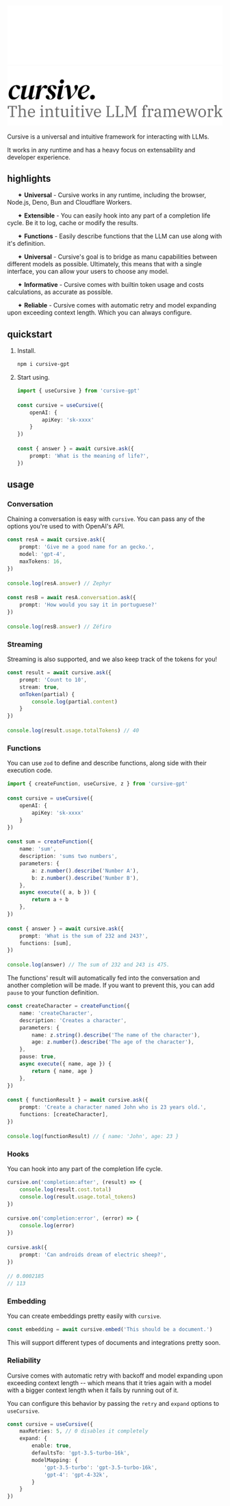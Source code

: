 ![Logo](/docs/logo-dark.svg#gh-dark-mode-only)
![Logo](/docs/logo-light.svg#gh-light-mode-only)

Cursive is a universal and intuitive framework for interacting with LLMs.

It works in any runtime and has a heavy focus on extensability and developer experience.

## highlights
<img width=24 height=0 src=""/>✦ **Universal** - Cursive works in any runtime, including the browser, Node.js, Deno, Bun and Cloudflare Workers.

<img width=24 height=0 src=""/>✦ **Extensible** - You can easily hook into any part of a completion life cycle. Be it to log, cache or modify the results.

<img width=24 height=0 src=""/>✦ **Functions** - Easily describe functions that the LLM can use along with it's definition.

<img width=24 height=0 src=""/>✦ **Universal** - Cursive's goal is to bridge as manu capabilities between different models as possible. Ultimately, this means that with a single interface, you can allow your users to choose any model.

<img width=24 height=0 src=""/>✦ **Informative** - Cursive comes with builtin token usage and costs calculations, as accurate as possible.

<img width=24 height=0 src=""/>✦ **Reliable** - Cursive comes with automatic retry and model expanding upon exceeding context length. Which you can always configure.

## quickstart
1. Install.

    ```bash
    npm i cursive-gpt
    ```

2. Start using.

    ```ts
    import { useCursive } from 'cursive-gpt'

    const cursive = useCursive({
        openAI: {
            apiKey: 'sk-xxxx'
        }
    })

    const { answer } = await cursive.ask({
        prompt: 'What is the meaning of life?',
    })
    ```

## usage
### Conversation
Chaining a conversation is easy with `cursive`. You can pass any of the options you're used to with OpenAI's API.

```ts
const resA = await cursive.ask({
    prompt: 'Give me a good name for an gecko.',
    model: 'gpt-4',
    maxTokens: 16,
})

console.log(resA.answer) // Zephyr

const resB = await resA.conversation.ask({
    prompt: 'How would you say it in portuguese?'
})

console.log(resB.answer) // Zéfiro
```
### Streaming
Streaming is also supported, and we also keep track of the tokens for you!
```ts
const result = await cursive.ask({
    prompt: 'Count to 10',
    stream: true,
    onToken(partial) {
        console.log(partial.content)
    }
})

console.log(result.usage.totalTokens) // 40
```

### Functions
You can use `zod` to define and describe functions, along side with their execution code.
```ts
import { createFunction, useCursive, z } from 'cursive-gpt'

const cursive = useCursive({
    openAI: {
        apiKey: 'sk-xxxx'
    }
})

const sum = createFunction({
    name: 'sum',
    description: 'sums two numbers',
    parameters: {
        a: z.number().describe('Number A'),
        b: z.number().describe('Number B'),
    },
    async execute({ a, b }) {
        return a + b
    },
})

const { answer } = await cursive.ask({
    prompt: 'What is the sum of 232 and 243?',
    functions: [sum],
})

console.log(answer) // The sum of 232 and 243 is 475.
```

The functions' result will automatically fed into the conversation and another completion will be made. If you want to prevent this, you can add `pause` to your function definition.

```ts
const createCharacter = createFunction({
    name: 'createCharacter',
    description: 'Creates a character',
    parameters: {
        name: z.string().describe('The name of the character'),
        age: z.number().describe('The age of the character'),
    },
    pause: true,
    async execute({ name, age }) {
        return { name, age }
    },
})

const { functionResult } = await cursive.ask({
    prompt: 'Create a character named John who is 23 years old.',
    functions: [createCharacter],
})

console.log(functionResult) // { name: 'John', age: 23 }
```

### Hooks
You can hook into any part of the completion life cycle.
```ts
cursive.on('completion:after', (result) => {
    console.log(result.cost.total)
    console.log(result.usage.total_tokens)
})

cursive.on('completion:error', (error) => {
    console.log(error)
})

cursive.ask({
    prompt: 'Can androids dream of electric sheep?',
})

// 0.0002185
// 113
```

### Embedding
You can create embeddings pretty easily with `cursive`.
```ts
const embedding = await cursive.embed('This should be a document.')
```
This will support different types of documents and integrations pretty soon.

### Reliability
Cursive comes with automatic retry with backoff and model expanding upon exceeding context length -- which means that it tries again with a model with a bigger context length when it fails by running out of it.

You can configure this behavior by passing the `retry` and `expand` options to `useCursive`.

```ts
const cursive = useCursive({
    maxRetries: 5, // 0 disables it completely
    expand: {
        enable: true,
        defaultsTo: 'gpt-3.5-turbo-16k',
        modelMapping: {
            'gpt-3.5-turbo': 'gpt-3.5-turbo-16k',
            'gpt-4': 'gpt-4-32k',
        }
    }
})
```